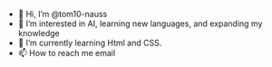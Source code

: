 - 👋 Hi, I’m @tom10-nauss
- 👀 I’m interested in AI, learning new languages, and expanding my knowledge
- 🌱 I’m currently learning Html and CSS.
- 📫 How to reach me email 

<!---
tom10-nauss/tom10-nauss is a ✨ special ✨ repository because its `README.md` (this file) appears on your GitHub profile.
You can click the Preview link to take a look at your changes.
--->
